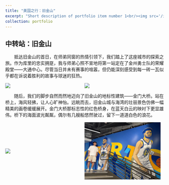 ```yaml
---
title: "美国之行：旧金山"
excerpt: "Short description of portfolio item number 1<br/><img src='/images/旧金山/大通中心/大通中心.jpg'>"
collection: portfolio
---
```

## 中转站：旧金山
<p style="text-indent: 2em;"> 抵达旧金山的首日，在师弟同窗的热情引领下，我们踏上了这座城市的探索之旅。作为库里的忠实拥趸，我与师弟心照不宣地将第一站定在了金州勇士队的荣耀殿堂——大通中心。尽管当日并未有赛事的喧嚣，但仍能深刻感受到每一砖一瓦似乎都在诉说着胜利的故事与球迷的狂热。

<div style="display: flex; justify-content: space-between; align-items: center;">  
    <img src="/image/旧金山/大通中心/大通中心.jpg" style="width: calc(50% - 10px); margin-right: 10px;">  
    <img src="/image/旧金山/大通中心/对视库里.jpg" style="width: calc(50% - 10px); margin-right: 10px;">
</div>

<p style="text-indent: 2em;">  随后，我们的脚步自然而然地迈向了旧金山的地标性建筑——金门大桥。站在桥上，海风轻拂，让人心旷神怡。远眺而去，旧金山城与海湾的壮丽景色仿佛一幅精美的画卷缓缓展开。金门大桥那标志性的红色桥身，在蓝天白云的映衬下更显雄伟。桥下的海面波光粼粼，偶尔有几艘船悠然驶过，留下一道道白色的浪花。

<div style="display: flex; justify-content: space-between; align-items: center;">
    <img src="img src='/images/旧金山/大通中心/大通中心.jpg" style="width: calc(50% - 10px); margin-right: 10px;">
    <img src="/images/旧金山/大通中心/对视库里.jpg" style="width: calc(50% - 10px); margin-right: 10px;">
</div>

